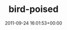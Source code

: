 ---
title:		"bird-poised"
type:		"upload"
description:		"TBC"
date:		"2011-09-24 16:01:53+00:00"
album:		"nature"
filename:		"bird-poised.md"
series:		""
cl_public_id:		"nature/bird-poised"
cl_version:		1497005045
format:		"tiff"
bytes:		7984332
width:		2560
height:		1440
exposure_mode:		"Auto"
program:		"Aperture-priority AE"
aperture:		"5.6"
focal_length:		"130.0 mm"
iso:		"8000"
shutter_speed:		"1/8000"
metering:		"Center-weighted average"
flash:		"Off, Did not fire"
white_balance:		"Custom"
colour_temp:		"5900"
has_crop:		"false"
orientation:		"Horizontal (normal)"
camera_model:		"NIKON D7000"
lens_info:		"18-200mm f/3.5-5.6"
artist:		"Matt Finucane"
x_resolution:		"300"
y_resolution:		"300"
---